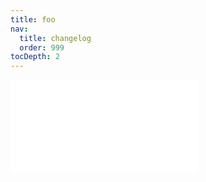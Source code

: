 ```yaml
---
title: foo
nav:
  title: changelog
  order: 999
tocDepth: 2
---
```


<embed src="../../packages/foo/CHANGELOG.md"></embed>

